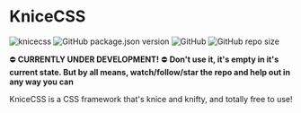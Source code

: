 # KniceCSS
![knicecss](https://socialify.git.ci/KimBranzell/knicecss/image?description=1&font=KoHo&forks=1&issues=1&language=1&owner=1&pattern=Plus&stargazers=1&theme=Dark)
![GitHub package.json version](https://img.shields.io/github/package-json/v/kimbranzell/knicecss) ![GitHub](https://img.shields.io/github/license/kimbranzell/knicecss) ![GitHub repo size](https://img.shields.io/github/repo-size/kimbranzell/knicecss)

:no_entry: **CURRENTLY UNDER DEVELOPMENT!** :no_entry:
**Don't use it, it's empty in it's current state. But by all means, watch/follow/star the repo and help out in any way you can**

KniceCSS is a CSS framework that's knice and knifty, and totally free to use!
